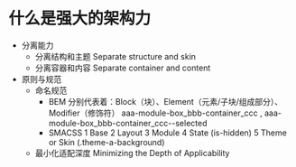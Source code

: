 # 什么是强大的架构力

+ 分离能力
  + 分离结构和主题 Separate structure and skin 
  + 分离容器和内容 Separate container and content
+ 原则与规范
  + 命名规范 
     + BEM 分别代表着：Block（块）、Element（元素/子块/组成部分）、Modifier（修饰符）  aaa-module-box_bbb-container_ccc , aaa-module-box_bbb-container_ccc--selected
     + SMACSS  1 Base 2 Layout 3 Module 4 State (is-hidden) 5 Theme or Skin (.theme-a-background)
  + 最小化适配深度 Minimizing the Depth of Applicability